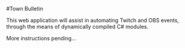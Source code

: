 #Town Bulletin

This web application will assist in automating Twitch and OBS events, through the means of dynamically compiled C# modules.

More instructions pending...